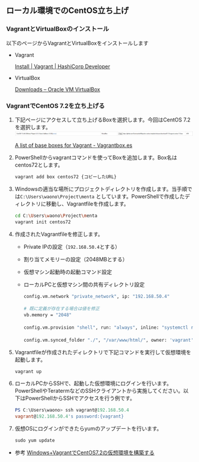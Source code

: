 ## ローカル環境でのCentOS立ち上げ

### VagrantとVirtualBoxのインストール

以下のページからVagrantとVirtualBoxをインストールします

- Vagrant
    
    [Install | Vagrant | HashiCorp Developer](https://developer.hashicorp.com/vagrant/install?product_intent=vagrant)
    
- VirtualBox
    
    [Downloads     – Oracle VM VirtualBox](https://www.virtualbox.org/wiki/Downloads)
    

### VagrantでCentOS 7.2を立ち上げる

1. 下記ページにアクセスして立ち上げるBoxを選択します。今回はCentOS 7.2を選択します。
    ![1](../images/1.png)

    [A list of base boxes for Vagrant - Vagrantbox.es](https://www.vagrantbox.es/)
    
    
2. PowerShellからvagrantコマンドを使ってBoxを追加します。Box名はcentos72とします。
    
    ```bash
    vagrant add box centos72 {コピーしたURL}
    ```
    
3. Windowsの適当な場所にプロジェクトディレクトリを作成します。当手順では`C:\Users\waono\Project\menta` としています。PowerShellで作成したディレクトリに移動し、Vagrantfileを作成します。
    
    ```bash
    cd C:\Users\waono\Project\menta
    vagrant init centos72
    ```
    
4. 作成されたVagrantfileを修正します。
    - Private IPの設定（`192.168.50.4`とする）
    - 割り当てメモリーの設定（2048MBとする）
    - 仮想マシン起動時の起動コマンド設定
    - ローカルPCと仮想マシン間の共有ディレクトリ設定
        
        ```bash
        config.vm.network "private_network", ip: "192.168.50.4"
        
        # 既に定義が存在する場合は値を修正
        vb.memory = "2048"
        
        config.vm.provision "shell", run: "always", inline: "systemctl restart network.service"
        
        config.vm.synced_folder "./", "/var/www/html/", owner: 'vagrant', group: 'vagrant'
        ```
        
5. Vagrantfileが作成されたディレクトリで下記コマンドを実行して仮想環境を起動します。
    
    ```bash
    vagrant up
    ```
    
6. ローカルPCからSSHで、起動した仮想環境にログインを行います。PowerShellやTeratermなどのSSHクライアントから実施してください。以下はPowerShellからSSHでアクセスを行う例です。
    
    ```powershell
    PS C:\Users\waono> ssh vagrant@192.168.50.4
    vagrant@192.168.50.4's password:{vagrant}
    ```
    
7. 仮想OSにログインができたらyumのアップデートを行います。
    
    ```powershell
    sudo yum update
    ```

- 参考
   [Windows+VagrantでCentOS7.2の仮想環境を構築する](http://program-memo.com/archives/467)
